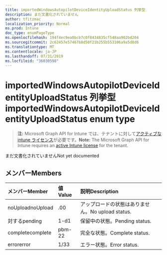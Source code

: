 ```yaml
---
title: importedWindowsAutopilotDeviceIdentityUploadStatus 列挙型
description: まだ文書化されていません
author: tfitzmac
localization_priority: Normal
ms.prod: Intune
doc_type: enumPageType
ms.openlocfilehash: 194f4ec9ea0bcb7c0f8434835cf548aa902bd204
ms.sourcegitcommit: 2c62457e57467b8d50f21b255b553106a9a5d8d6
ms.translationtype: MT
ms.contentlocale: ja-JP
ms.lasthandoff: 07/31/2019
ms.locfileid: "36030598"
---
```

# <a name="importedwindowsautopilotdeviceidentityuploadstatus-enum-type"></a><span data-ttu-id="d7c2f-103">importedWindowsAutopilotDeviceIdentityUploadStatus 列挙型</span><span class="sxs-lookup"><span data-stu-id="d7c2f-103">importedWindowsAutopilotDeviceIdentityUploadStatus enum type</span></span>

> <span data-ttu-id="d7c2f-104">**注:** Microsoft Graph API for Intune では、テナントに対して[アクティブな intune ライセンス](https://go.microsoft.com/fwlink/?linkid=839381)が必要です。</span><span class="sxs-lookup"><span data-stu-id="d7c2f-104">**Note:** The Microsoft Graph API for Intune requires an [active Intune license](https://go.microsoft.com/fwlink/?linkid=839381) for the tenant.</span></span>

<span data-ttu-id="d7c2f-105">まだ文書化されていません</span><span class="sxs-lookup"><span data-stu-id="d7c2f-105">Not yet documented</span></span>

## <a name="members"></a><span data-ttu-id="d7c2f-106">メンバー</span><span class="sxs-lookup"><span data-stu-id="d7c2f-106">Members</span></span>
|<span data-ttu-id="d7c2f-107">メンバー</span><span class="sxs-lookup"><span data-stu-id="d7c2f-107">Member</span></span>|<span data-ttu-id="d7c2f-108">値</span><span class="sxs-lookup"><span data-stu-id="d7c2f-108">Value</span></span>|<span data-ttu-id="d7c2f-109">説明</span><span class="sxs-lookup"><span data-stu-id="d7c2f-109">Description</span></span>|
|:---|:---|:---|
|<span data-ttu-id="d7c2f-110">noUpload</span><span class="sxs-lookup"><span data-stu-id="d7c2f-110">noUpload</span></span>|<span data-ttu-id="d7c2f-111">.0</span><span class="sxs-lookup"><span data-stu-id="d7c2f-111">0</span></span>|<span data-ttu-id="d7c2f-112">アップロードの状態はありません。</span><span class="sxs-lookup"><span data-stu-id="d7c2f-112">No upload status.</span></span>|
|<span data-ttu-id="d7c2f-113">対する</span><span class="sxs-lookup"><span data-stu-id="d7c2f-113">pending</span></span>|<span data-ttu-id="d7c2f-114">1-d</span><span class="sxs-lookup"><span data-stu-id="d7c2f-114">1</span></span>|<span data-ttu-id="d7c2f-115">保留中の状態。</span><span class="sxs-lookup"><span data-stu-id="d7c2f-115">Pending status.</span></span>|
|<span data-ttu-id="d7c2f-116">complete</span><span class="sxs-lookup"><span data-stu-id="d7c2f-116">complete</span></span>|<span data-ttu-id="d7c2f-117">pbm-2</span><span class="sxs-lookup"><span data-stu-id="d7c2f-117">2</span></span>|<span data-ttu-id="d7c2f-118">完全な状態。</span><span class="sxs-lookup"><span data-stu-id="d7c2f-118">Complete status.</span></span>|
|<span data-ttu-id="d7c2f-119">error</span><span class="sxs-lookup"><span data-stu-id="d7c2f-119">error</span></span>|<span data-ttu-id="d7c2f-120">1/3</span><span class="sxs-lookup"><span data-stu-id="d7c2f-120">3</span></span>|<span data-ttu-id="d7c2f-121">エラー状態。</span><span class="sxs-lookup"><span data-stu-id="d7c2f-121">Error status.</span></span>|



